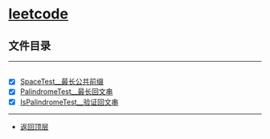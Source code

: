 
# [leetcode](../README.md)

## 文件目录

----------------

## [](src/main/java)

- [x] [SpaceTest__最长公共前缀](src/main/java/com/cpucode/longpublic/SpaceTest.java)
- [x] [PalindromeTest__最长回文串](src/main/java/com/cpucode/longest/PalindromeTest.java)
- [x] [IsPalindromeTest__验证回文串](src/main/java/com/cpucode/longest/IsPalindromeTest.java)

---------------------

- [返回顶层](../README.md)